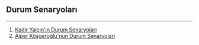 ## Durum Senaryoları
---
1. [Kadir Yalçın'ın Durum Senaryoları](/Kadir_Durum_Senaryo.md)
2. [Alper Köşgeroğlu'nun Durum Senaryoları](/Alper_Durum_Senaryo.md)